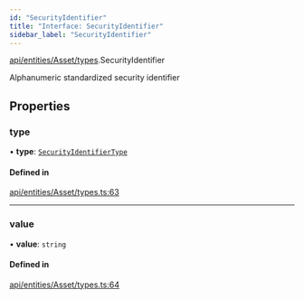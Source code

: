 ```yaml
---
id: "SecurityIdentifier"
title: "Interface: SecurityIdentifier"
sidebar_label: "SecurityIdentifier"
---
```


[api/entities/Asset/types](../../../../../../modules/API/Entities/Asset/Types/Types.md).SecurityIdentifier

Alphanumeric standardized security identifier

## Properties

### type

• **type**: [`SecurityIdentifierType`](../../../../../../enums/API/Entities/Asset/Types/SecurityIdentifierType/SecurityIdentifierType.md)

#### Defined in

[api/entities/Asset/types.ts:63](https://github.com/PolymeshAssociation/polymesh-sdk/blob/c53723bab/src/api/entities/Asset/types.ts#L63)

___

### value

• **value**: `string`

#### Defined in

[api/entities/Asset/types.ts:64](https://github.com/PolymeshAssociation/polymesh-sdk/blob/c53723bab/src/api/entities/Asset/types.ts#L64)
